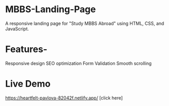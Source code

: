 # MBBS-Landing-Page
A responsive landing page for "Study MBBS Abroad" using HTML, CSS, and JavaScript.
# Features-
Responsive design
SEO optimization 
Form Validation
Smooth scrolling
# Live Demo
https://heartfelt-pavlova-82042f.netlify.app/ 
[click here]
